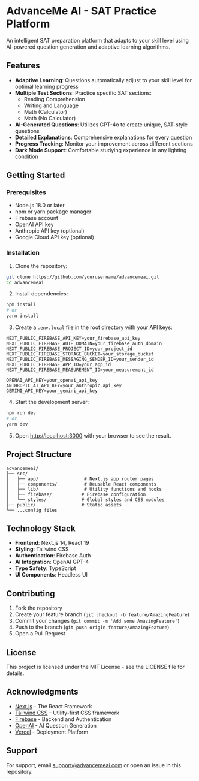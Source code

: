# AdvanceMe AI - SAT Practice Platform

An intelligent SAT preparation platform that adapts to your skill level using AI-powered question generation and adaptive learning algorithms.

## Features

- **Adaptive Learning**: Questions automatically adjust to your skill level for optimal learning progress
- **Multiple Test Sections**: Practice specific SAT sections:
  - Reading Comprehension
  - Writing and Language
  - Math (Calculator)
  - Math (No Calculator)
- **AI-Generated Questions**: Utilizes GPT-4o to create unique, SAT-style questions
- **Detailed Explanations**: Comprehensive explanations for every question
- **Progress Tracking**: Monitor your improvement across different sections
- **Dark Mode Support**: Comfortable studying experience in any lighting condition

## Getting Started

### Prerequisites

- Node.js 18.0 or later
- npm or yarn package manager
- Firebase account
- OpenAI API key
- Anthropic API key (optional)
- Google Cloud API key (optional)

### Installation

1. Clone the repository:

```bash
git clone https://github.com/yourusername/advancemeai.git
cd advancemeai
```

2. Install dependencies:

```bash
npm install
# or
yarn install
```

3. Create a `.env.local` file in the root directory with your API keys:

```env
NEXT_PUBLIC_FIREBASE_API_KEY=your_firebase_api_key
NEXT_PUBLIC_FIREBASE_AUTH_DOMAIN=your_firebase_auth_domain
NEXT_PUBLIC_FIREBASE_PROJECT_ID=your_project_id
NEXT_PUBLIC_FIREBASE_STORAGE_BUCKET=your_storage_bucket
NEXT_PUBLIC_FIREBASE_MESSAGING_SENDER_ID=your_sender_id
NEXT_PUBLIC_FIREBASE_APP_ID=your_app_id
NEXT_PUBLIC_FIREBASE_MEASUREMENT_ID=your_measurement_id

OPENAI_API_KEY=your_openai_api_key
ANTHROPIC_AI_API_KEY=your_anthropic_api_key
GEMINI_API_KEY=your_gemini_api_key
```

4. Start the development server:

```bash
npm run dev
# or
yarn dev
```

5. Open [http://localhost:3000](http://localhost:3000) with your browser to see the result.

## Project Structure

```
advancemeai/
├── src/
│   ├── app/                 # Next.js app router pages
│   ├── components/          # Reusable React components
│   ├── lib/                 # Utility functions and hooks
│   ├── firebase/           # Firebase configuration
│   └── styles/             # Global styles and CSS modules
├── public/                 # Static assets
└── ...config files
```

## Technology Stack

- **Frontend**: Next.js 14, React 19
- **Styling**: Tailwind CSS
- **Authentication**: Firebase Auth
- **AI Integration**: OpenAI GPT-4
- **Type Safety**: TypeScript
- **UI Components**: Headless UI

## Contributing

1. Fork the repository
2. Create your feature branch (`git checkout -b feature/AmazingFeature`)
3. Commit your changes (`git commit -m 'Add some AmazingFeature'`)
4. Push to the branch (`git push origin feature/AmazingFeature`)
5. Open a Pull Request

## License

This project is licensed under the MIT License - see the LICENSE file for details.

## Acknowledgments

- [Next.js](https://nextjs.org/) - The React Framework
- [Tailwind CSS](https://tailwindcss.com/) - Utility-first CSS framework
- [Firebase](https://firebase.google.com/) - Backend and Authentication
- [OpenAI](https://openai.com/) - AI Question Generation
- [Vercel](https://vercel.com/) - Deployment Platform

## Support

For support, email support@advancemeai.com or open an issue in this repository.
